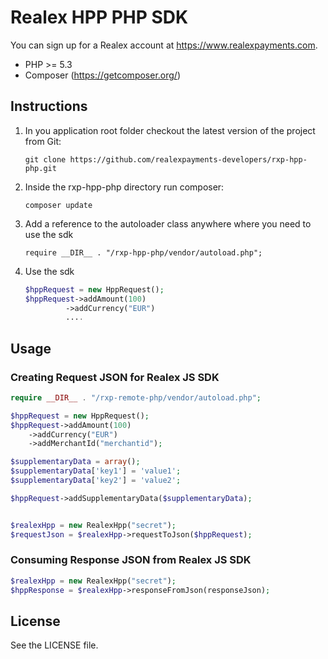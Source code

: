 # Realex HPP PHP SDK
You can sign up for a Realex account at https://www.realexpayments.com.

- PHP >= 5.3
- Composer (https://getcomposer.org/)

## Instructions ##

1. In you application root folder checkout the latest version of the project from Git:
	
    ```
    git clone https://github.com/realexpayments-developers/rxp-hpp-php.git
    ```

2. Inside the rxp-hpp-php directory run composer:

    ```
    composer update
    ```

3. Add a reference to the autoloader class anywhere where you need to use the sdk

    ```
    require __DIR__ . "/rxp-hpp-php/vendor/autoload.php";    
    ```

4. Use the sdk <br/>
	
    ```php
	$hppRequest = new HppRequest();
	$hppRequest->addAmount(100)
	         ->addCurrency("EUR")
	         ....
	```


## Usage
### Creating Request JSON for Realex JS SDK

```php
require __DIR__ . "/rxp-remote-php/vendor/autoload.php";

$hppRequest = new HppRequest();
$hppRequest->addAmount(100)
    ->addCurrency("EUR")
    ->addMerchantId("merchantid");

$supplementaryData = array();
$supplementaryData['key1'] = 'value1';
$supplementaryData['key2'] = 'value2';

$hppRequest->addSupplementaryData($supplementaryData);


$realexHpp = new RealexHpp("secret");
$requestJson = $realexHpp->requestToJson($hppRequest);
```

### Consuming Response JSON from Realex JS SDK

```php
$realexHpp = new RealexHpp("secret");
$hppResponse = $realexHpp->responseFromJson(responseJson);
```

## License
See the LICENSE file.


